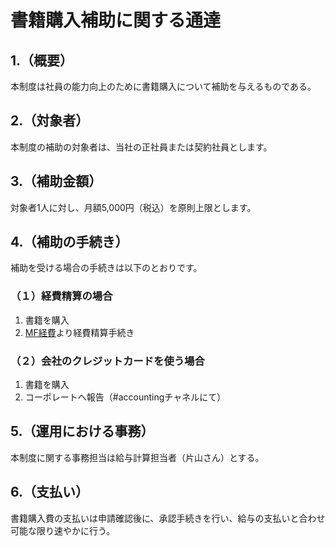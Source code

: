 # 書籍購入補助に関する通達
## 1.（概要）
本制度は社員の能力向上のために書籍購入について補助を与えるものである。

## 2.（対象者）
本制度の補助の対象者は、当社の正社員または契約社員とします。

## 3.（補助金額）
対象者1人に対し、月額5,000円（税込）を原則上限とします。

## 4.（補助の手続き）
補助を受ける場合の手続きは以下のとおりです。

### （１）経費精算の場合
1. 書籍を購入
2. [MF経費](https://biz.moneyforward.com/expense/)より経費精算手続き

### （２）会社のクレジットカードを使う場合
1. 書籍を購入
2. コーポレートへ報告（#accountingチャネルにて）

## 5.（運用における事務）
本制度に関する事務担当は給与計算担当者（片山さん）とする。

## 6.（支払い）
書籍購入費の支払いは申請確認後に、承認手続きを行い、給与の支払いと合わせ可能な限り速やかに行う。
